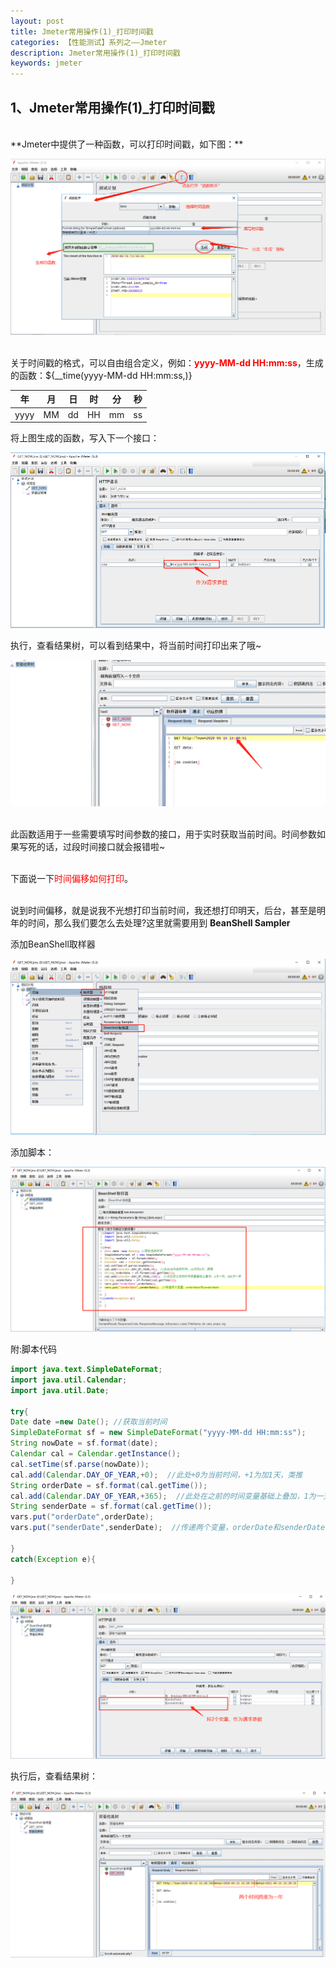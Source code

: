 ```yaml
---
layout: post
title: Jmeter常用操作(1)_打印时间戳
categories: 【性能测试】系列之——Jmeter
description: Jmeter常用操作(1)_打印时间戳
keywords: jmeter
---
```


## 1、Jmeter常用操作(1)_打印时间戳

<br/>
**Jmeter中提供了一种函数，可以打印时间戳，如下图：**

![image-20200616150259736](https://github.com/nnnnmkaka/nnnnmkaka.github.io/blob/master/images/posts/Jmeter/2020-06-16-jmeter-Print%20timestamp_1.png?raw=true)

<br/>关于时间戳的格式，可以自由组合定义，例如：**<font color="red">yyyy-MM-dd HH:mm:ss</font>**，生成的函数：${__time(yyyy-MM-dd HH:mm:ss,)}

|  年  |  月  |  日  |  时  |  分  |  秒  |
| :--: | :----: | :----: | :----: | :----: | :----: |
| yyyy |  MM  |  dd  |  HH  |  mm  |  ss  |



将上图生成的函数，写入下一个接口：

![image-20200616154310388](https://github.com/nnnnmkaka/nnnnmkaka.github.io/blob/master/images/posts/Jmeter/2020-06-16-jmeter-Print%20timestamp_3.png?raw=true)

执行，查看结果树，可以看到结果中，将当前时间打印出来了哦~

![image-20200616154426444](https://github.com/nnnnmkaka/nnnnmkaka.github.io/blob/master/images/posts/Jmeter/2020-06-16-jmeter-Print%20timestamp_4.png?raw=true.png)

<br/>
此函数适用于一些需要填写时间参数的接口，用于实时获取当前时间。时间参数如果写死的话，过段时间接口就会报错啦~<br/>

<br/>下面说一下<font color="red">时间偏移如何打印</font>。

<br/>说到时间偏移，就是说我不光想打印当前时间，我还想打印明天，后台，甚至是明年的时间，那么我们要怎么去处理?这里就需要用到 **BeanShell Sampler**



添加BeanShell取样器

![image-20200616155451772](https://github.com/nnnnmkaka/nnnnmkaka.github.io/blob/master/images/posts/Jmeter/2020-06-16-jmeter-Print%20timestamp_6.png?raw=true)

添加脚本：

![image-20200616161549491](https://github.com/nnnnmkaka/nnnnmkaka.github.io/blob/master/images/posts/Jmeter/2020-06-16-jmeter-Print%20timestamp_7.png?raw=true)

附:脚本代码
```java
import java.text.SimpleDateFormat;
import java.util.Calendar;
import java.util.Date;

try{
Date date =new Date(); //获取当前时间
SimpleDateFormat sf = new SimpleDateFormat("yyyy-MM-dd HH:mm:ss");
String nowDate = sf.format(date);
Calendar cal = Calendar.getInstance();
cal.setTime(sf.parse(nowDate));
cal.add(Calendar.DAY_OF_YEAR,+0);  //此处+0为当前时间，+1为加1天，类推
String orderDate = sf.format(cal.getTime());
cal.add(Calendar.DAY_OF_YEAR,+365);  //此处在之前的时间变量基础上叠加，1为一天，365为一年
String senderDate = sf.format(cal.getTime());
vars.put("orderDate",orderDate);
vars.put("senderDate",senderDate);  //传递两个变量，orderDate和senderDate

}
catch(Exception e){

}
```

![image-20200616161933144](https://github.com/nnnnmkaka/nnnnmkaka.github.io/blob/master/images/posts/Jmeter/2020-06-16-jmeter-Print%20timestamp_8.png?raw=true)

执行后，查看结果树：

![image-20200616162300701](https://github.com/nnnnmkaka/nnnnmkaka.github.io/blob/master/images/posts/Jmeter/2020-06-16-jmeter-Print%20timestamp_9.png?raw=true)